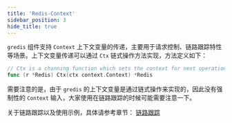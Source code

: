 ```yaml
---
title: 'Redis-Context'
sidebar_position: 3
hide_title: true
---
```


`gredis` 组件支持 `Context` 上下文变量的传递，主要用于请求控制、链路跟踪特性等场景。上下文变量传递可以通过 `Ctx` 链式操作方法实现，方法定义如下：

```go
// Ctx is a channing function which sets the context for next operation.
func (r *Redis) Ctx(ctx context.Context) *Redis
```

需要注意的是，由于 `gredis` 的上下文变量是通过链式操作来实现的，因此没有强制性的 `Context` 输入，大家使用在链路跟踪的时候可能需要注意一下。

关于链路跟踪以及使用示例，具体请参考章节： [链路跟踪](../链路跟踪/链路跟踪.md)